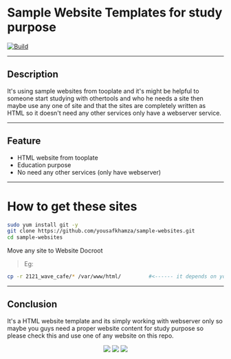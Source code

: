 # Sample Website Templates for study purpose
[![Build](https://travis-ci.org/joemccann/dillinger.svg?branch=master)](https://travis-ci.org/joemccann/dillinger)

---
## Description

It's using sample websites from tooplate and it's might be helpful to someone start studying with othertools and who he needs a site then maybe use any one of site and that the sites are completely written as HTML so it doesn't need any other services only have a webserver service.

----
## Feature

- HTML website from tooplate
- Education purpose 
- No need any other services (only have webserver)

---
# How to get these sites

```sh
sudo yum install git -y
git clone https://github.com/yousafkhamza/sample-websites.git
cd sample-websites
```
Move any site to Website Docroot
> Eg:
```sh
cp -r 2121_wave_cafe/* /var/www/html/         #<------ it depends on your apache docroot
```

----
## Conclusion

It's a HTML website template and its simply working with webserver only so maybe you guys need a proper website content for study purpose so please check this and use one of any website on this repo.

<p align="center">
<a href="mailto:yousaf.k.hamza@gmail.com"><img src="https://img.shields.io/badge/-yousaf.k.hamza@gmail.com-D14836?style=flat&logo=Gmail&logoColor=white"/></a>
<a href="https://www.linkedin.com/in/yousafkhamza"><img src="https://img.shields.io/badge/-Linkedin-blue"/></a>
<a href="https://techbit-new.blogspot.com/"><img src="https://img.shields.io/badge/-Blogger-orange"/></a>


